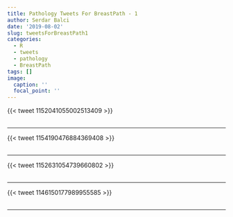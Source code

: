 ```yaml
---
title: Pathology Tweets For BreastPath - 1
author: Serdar Balci
date: '2019-08-02'
slug: tweetsForBreastPath1
categories:
  - R
  - tweets
  - pathology
  - BreastPath
tags: []
image:
  caption: ''
  focal_point: ''
---
```



{{< tweet 1152041055002513409 >}}
<br>
<br>
<hr>
{{< tweet 1154190476884369408 >}}
<br>
<br>
<hr>
{{< tweet 1152631054739660802 >}}
<br>
<br>
<hr>
{{< tweet 1146150177989955585 >}}
<br>
<br>
<hr>
